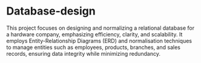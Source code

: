 # Database-design
This project focuses on designing and normalizing a relational database for a hardware company, emphasizing efficiency, clarity, and scalability. It employs Entity-Relationship Diagrams (ERD) and normalisation techniques to manage entities such as employees, products, branches, and sales records, ensuring data integrity while minimizing redundancy.

